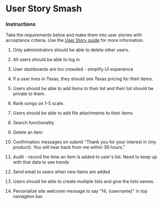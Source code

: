 # User Story Smash

### Instructions
Take the requirements below and make them into user stories with acceptance criteria. Use the [User Story guide]('./../project-planning/user-story.md') for more information. 

1. Only administrators should be able to delete other users.

2. All users should be able to log in

3. User dashboards are too crowded - simplify UI experience

5. If a user lives in Texas, they should see Texas pricing for their items.

6. Users should be able to add items to their list and their list should be private to them.

7. Rank songs on 1-5 scale.

8. Users should be able to add file attachments to their items

9. Search functionality

10. Delete an item

11. Confirmation messages on submit "Thank you for your interest in {my product}. You will hear back from me within 36 hours."

12. Audit - record the time an item is added to user's list. Need to keep up with that data to see trends

13. Send email to users when new items are added

14. Users should be able to create multiple lists and give the lists names.

15. Personalize site welcome message to say "Hi, {username}" in top naviagtion bar.
